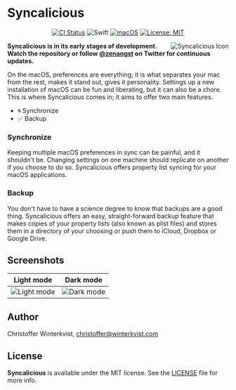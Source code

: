 # Syncalicious

<div align="center">

[![CI Status](https://travis-ci.com/zenangst/Syncalicious.svg?branch=master)](https://travis-ci.com/zenangst/Syncalicious)
![Swift](https://img.shields.io/badge/%20in-swift%205.0-orange.svg)
[![macOS](https://img.shields.io/badge/macOS-10.14-green.svg)](https://www.apple.com/macos/mojave/)
[![License: MIT](https://img.shields.io/badge/License-MIT-yellow.svg)](https://opensource.org/licenses/MIT)

</div>

<img src="https://github.com/zenangst/Syncalicious/blob/master/Resources/Assets.xcassets/AppIcon.appiconset/icon_256x256.png?raw=true" alt="Syncalicious Icon" align="right" />

**Syncalicious is in its early stages of development. Watch the repository or follow [@zenangst](https://twitter.com/zenangst) on Twitter for continuous updates.**

On the macOS, preferences are everything; it is what separates your mac from the rest, makes it stand out, gives it personality. Settings up a new installation of macOS can be fun and liberating, but it can also be a chore. This is where Syncalicious comes in; it aims to offer two main features.

- 🌀 Synchronize
- ✅ Backup

### Synchronize

Keeping multiple macOS preferences in sync can be painful, and it shouldn't be. Changing settings on one machine should replicate on another if you choose to do so. Syncalicious offers property list syncing for your macOS applications.

### Backup

You don't have to have a science degree to know that backups are a good thing. Syncalicious offers an easy, straight-forward backup feature that makes copies of your property lists (also known as plist files) and stores them in a directory of your choosing or push them to iCloud, Dropbox or Google Drive.

## Screenshots

| Light mode | Dark mode  |
| ------------ | ------------ |
| <img alt="Light mode" src="https://user-images.githubusercontent.com/57446/64492581-9ab3ec00-d275-11e9-820e-55208b8feca6.png">  |  <img alt="Dark mode" src="https://user-images.githubusercontent.com/57446/64492580-9ab3ec00-d275-11e9-8acc-0abdc153929d.png"> |

## Author

Christoffer Winterkvist, christoffer@winterkvist.com

## License

**Syncalicious** is available under the MIT license. See the [LICENSE](https://github.com/zenangst/Syncalicious/blob/master/LICENSE.md) file for more info.
